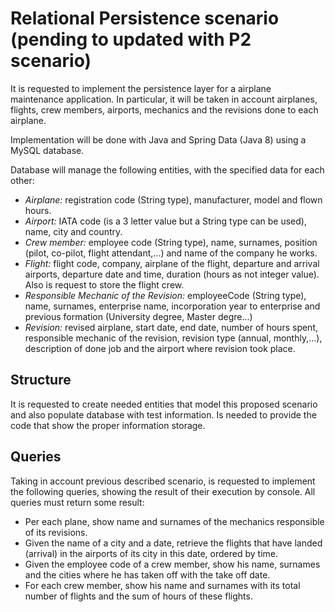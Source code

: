 # Relational Persistence scenario (pending to updated with P2 scenario)

It is requested to implement the persistence layer for a airplane maintenance application. In particular, it will be taken in account airplanes, flights, crew members, airports, mechanics and the revisions done to each airplane.

Implementation will be done with Java and Spring Data (Java 8) using a MySQL database.

Database will manage the following entities, with the specified data for each other:

* *Airplane:* registration code (String type), manufacturer, model and flown hours.
* *Airport:* IATA code (is a 3 letter value but a String type can be used), name, city and country.
* *Crew member:* employee code (String type), name, surnames, position (pilot, co-pilot, flight attendant,...) and name of the company he works.
* *Flight:* flight code, company, airplane of the flight, departure and arrival airports, departure date and time, duration (hours as not integer value). Also is request to store the flight crew.
* *Responsible Mechanic of the Revision:* employeeCode (String type), name, surnames, enterprise name, incorporation year to enterprise and previous formation (University degree, Master degre...)
* *Revision:* revised airplane, start date, end date, number of hours spent, responsible mechanic of the revision, revision type (annual, monthly,...), description of done job and the airport where revision took place.

## Structure

It is requested to create needed entities that model this proposed scenario and also populate database with test information. Is needed to provide the code that show the proper information storage.

## Queries

Taking in account previous described scenario, is requested to implement the following queries, showing the result of their execution by console. All queries must return some result:

* Per each plane, show name and surnames of the mechanics responsible of its revisions.
* Given the name of a city and a date, retrieve the flights that have landed (arrival) in the airports of its city in this date, ordered by time.
* Given the employee code of a crew member, show his name, surnames and the cities where he has taken off with the take off date.
* For each crew member, show his name and surnames with its total number of flights and the sum of hours of these flights.
